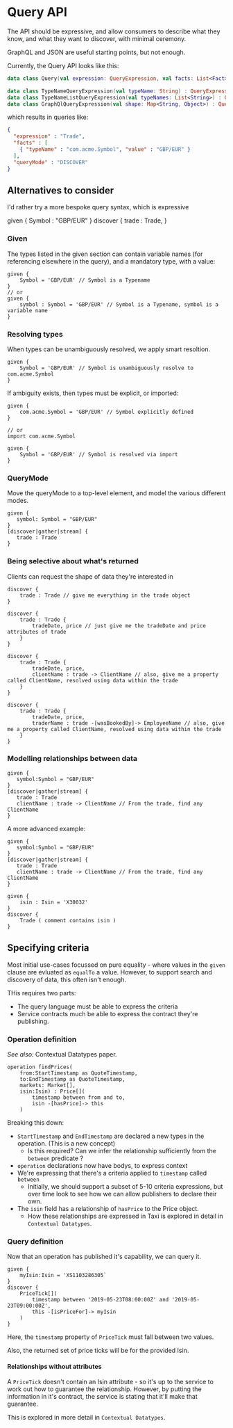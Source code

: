 # Query API

The API should be expressive, and allow consumers to describe 
what they know, and what they want to discover, with minimal
ceremony.

GraphQL and JSON are useful starting points, but not enough.

Currently, the Query API looks like this:

```kotlin
data class Query(val expression: QueryExpression, val facts: List<Fact> = emptyList(), val queryMode: QueryMode = QueryMode.DISCOVER) {

data class TypeNameQueryExpression(val typeName: String) : QueryExpression
data class TypeNameListQueryExpression(val typeNames: List<String>) : QueryExpression
data class GraphQlQueryExpression(val shape: Map<String, Object>) : QueryExpression
```

which results in queries like:

```json
{
  "expression" : "Trade",
  "facts" : [
    { "typeName" : "com.acme.Symbol", "value" : "GBP/EUR" }   
  ],
  "queryMode" : "DISCOVER"
}
```

## Alternatives to consider
I'd rather try a more bespoke query syntax, which is expressive

given {
   Symbol : "GBP/EUR"
}
discover {
   trade : Trade,
}
### Given
The types listed in the given section can contain variable names (for referencing 
elsewhere in the query), and a mandatory type, with a value:

```
given {
    Symbol = 'GBP/EUR' // Symbol is a Typename
}
// or
given {
    symbol : Symbol = 'GBP/EUR' // Symbol is a Typename, symbol is a variable name
}
```



### Resolving types
When types can be unambiguously resolved, we apply smart resoltion.

```
given {
    Symbol = 'GBP/EUR' // Symbol is unambiguously resolve to com.acme.Symbol
}
```

If ambiguity exists, then types must be explicit, or imported:

```
given {
    com.acme.Symbol = 'GBP/EUR' // Symbol explicitly defined
}

// or
import com.acme.Symbol

given {
    Symbol = 'GBP/EUR' // Symbol is resolved via import
}
```


### QueryMode
Move the queryMode to a top-level element, and model the various different modes.

```
given {
   symbol: Symbol = "GBP/EUR"
}
[discover|gather|stream] {
   trade : Trade
}
```

### Being selective about what's returned
Clients can request the shape of data they're interested in

```
discover {
    trade : Trade // give me everything in the trade object
}

discover {
    trade : Trade {
        tradeDate, price // just give me the tradeDate and price attributes of trade
    }
}

discover {
    trade : Trade {
        tradeDate, price, 
        clientName : trade -> ClientName // also, give me a property called ClientName, resolved using data within the trade
    }
}

discover {
    trade : Trade {
        tradeDate, price, 
        traderName : trade -[wasBookedBy]-> EmployeeName // also, give me a property called ClientName, resolved using data within the trade
    }
}

```


### Modelling relationships between data
```
given {
   symbol:Symbol = "GBP/EUR"
}
[discover|gather|stream] {
   trade : Trade
   clientName : trade -> ClientName // From the trade, find any ClientName
}
```

A more advanced example:

```
given {
   symbol:Symbol = "GBP/EUR"
}
[discover|gather|stream] {
   trade : Trade
   clientName : trade -> ClientName // From the trade, find any ClientName
}
```

```
given {
    isin : Isin = 'X30032'
}
discover {
    Trade ( comment contains isin )
}
```

## Specifying criteria

Most initial use-cases focussed on pure equality - where values in the `given` 
clause are evluated as `equalTo` a value.  However, to support search and discovery
of data, this often isn't enough.

THis requires two parts:
 - The query language must be able to express the criteria
 - Service contracts much be able to express the contract they're publishing.
 
### Operation definition

*See also:* Contextual Datatypes paper.

```
operation findPrices(
    from:StartTimestamp as QuoteTimestamp,
    to:EndTimestamp as QuoteTimestamp,
    markets: Market[],
    isin:Isin) : Price[](
        timestamp between from and to,
        isin -[hasPrice]-> this
    )
```

Breaking this down:
 * `StartTimestamp` and `EndTimestamp` are declared a new types in the operation.  (This is a new concept)
    * Is this required?  Can we infer the relationship sufficiently from the `between` predicate ?
 * `operation` declarations now have bodys, to express context
 * We're expressing that there's a criteria applied to `timestamp` called `between`
    * Initially, we should support a subset of 5-10 criteria expressions, but over time look to see how we can allow publishers to declare their own.
 * The `isin` field has a relationship of `hasPrice` to the Price object.
    * How these relationships are expressed in Taxi is explored in detail in `Contextual Datatypes`.

### Query definition
Now that an operation has published it's capability, we can query it.

```
given {
    myIsin:Isin = 'XS1103286305`
} 
discover {
    PriceTick[]( 
        timestamp between '2019-05-23T08:00:00Z' and '2019-05-23T09:00:00Z',
        this -[isPriceFor]-> myIsin
    )
}
```

Here, the `timestamp` property of `PriceTick` must fall between two values.

Also, the returned set of price ticks will be for the provided Isin.

#### Relationships without attributes
A `PriceTick` doesn't contain an Isin attribute - so it's up to the service to work out how 
to guarantee the relationship.  However, by putting the information in it's contract,
the service is stating that it'll make that guarantee.

This is explored in more detail in `Contextual Datatypes`.
